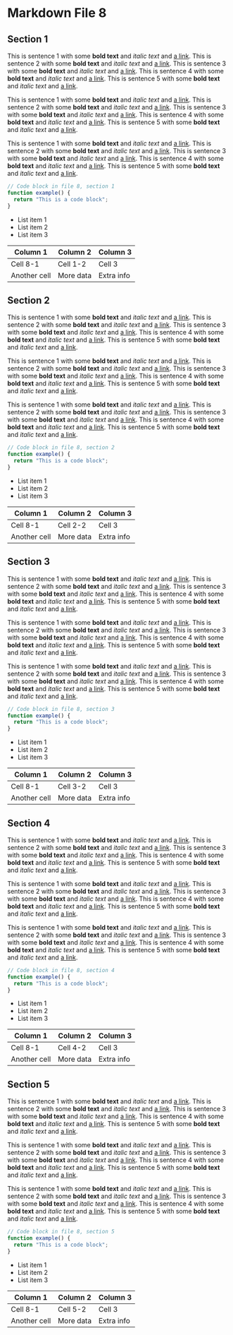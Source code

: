 # Markdown File 8


## Section 1

This is sentence 1 with some **bold text** and *italic text* and [a link](https://example.com/8/1/1/1). This is sentence 2 with some **bold text** and *italic text* and [a link](https://example.com/8/1/1/2). This is sentence 3 with some **bold text** and *italic text* and [a link](https://example.com/8/1/1/3). This is sentence 4 with some **bold text** and *italic text* and [a link](https://example.com/8/1/1/4). This is sentence 5 with some **bold text** and *italic text* and [a link](https://example.com/8/1/1/5). 

This is sentence 1 with some **bold text** and *italic text* and [a link](https://example.com/8/1/2/1). This is sentence 2 with some **bold text** and *italic text* and [a link](https://example.com/8/1/2/2). This is sentence 3 with some **bold text** and *italic text* and [a link](https://example.com/8/1/2/3). This is sentence 4 with some **bold text** and *italic text* and [a link](https://example.com/8/1/2/4). This is sentence 5 with some **bold text** and *italic text* and [a link](https://example.com/8/1/2/5). 

This is sentence 1 with some **bold text** and *italic text* and [a link](https://example.com/8/1/3/1). This is sentence 2 with some **bold text** and *italic text* and [a link](https://example.com/8/1/3/2). This is sentence 3 with some **bold text** and *italic text* and [a link](https://example.com/8/1/3/3). This is sentence 4 with some **bold text** and *italic text* and [a link](https://example.com/8/1/3/4). This is sentence 5 with some **bold text** and *italic text* and [a link](https://example.com/8/1/3/5). 

```javascript
// Code block in file 8, section 1
function example() {
  return "This is a code block";
}
```

- List item 1
- List item 2
- List item 3

| Column 1 | Column 2 | Column 3 |
| -------- | -------- | -------- |
| Cell 8-1 | Cell 1-2 | Cell 3 |
| Another cell | More data | Extra info |


## Section 2

This is sentence 1 with some **bold text** and *italic text* and [a link](https://example.com/8/2/1/1). This is sentence 2 with some **bold text** and *italic text* and [a link](https://example.com/8/2/1/2). This is sentence 3 with some **bold text** and *italic text* and [a link](https://example.com/8/2/1/3). This is sentence 4 with some **bold text** and *italic text* and [a link](https://example.com/8/2/1/4). This is sentence 5 with some **bold text** and *italic text* and [a link](https://example.com/8/2/1/5). 

This is sentence 1 with some **bold text** and *italic text* and [a link](https://example.com/8/2/2/1). This is sentence 2 with some **bold text** and *italic text* and [a link](https://example.com/8/2/2/2). This is sentence 3 with some **bold text** and *italic text* and [a link](https://example.com/8/2/2/3). This is sentence 4 with some **bold text** and *italic text* and [a link](https://example.com/8/2/2/4). This is sentence 5 with some **bold text** and *italic text* and [a link](https://example.com/8/2/2/5). 

This is sentence 1 with some **bold text** and *italic text* and [a link](https://example.com/8/2/3/1). This is sentence 2 with some **bold text** and *italic text* and [a link](https://example.com/8/2/3/2). This is sentence 3 with some **bold text** and *italic text* and [a link](https://example.com/8/2/3/3). This is sentence 4 with some **bold text** and *italic text* and [a link](https://example.com/8/2/3/4). This is sentence 5 with some **bold text** and *italic text* and [a link](https://example.com/8/2/3/5). 

```javascript
// Code block in file 8, section 2
function example() {
  return "This is a code block";
}
```

- List item 1
- List item 2
- List item 3

| Column 1 | Column 2 | Column 3 |
| -------- | -------- | -------- |
| Cell 8-1 | Cell 2-2 | Cell 3 |
| Another cell | More data | Extra info |


## Section 3

This is sentence 1 with some **bold text** and *italic text* and [a link](https://example.com/8/3/1/1). This is sentence 2 with some **bold text** and *italic text* and [a link](https://example.com/8/3/1/2). This is sentence 3 with some **bold text** and *italic text* and [a link](https://example.com/8/3/1/3). This is sentence 4 with some **bold text** and *italic text* and [a link](https://example.com/8/3/1/4). This is sentence 5 with some **bold text** and *italic text* and [a link](https://example.com/8/3/1/5). 

This is sentence 1 with some **bold text** and *italic text* and [a link](https://example.com/8/3/2/1). This is sentence 2 with some **bold text** and *italic text* and [a link](https://example.com/8/3/2/2). This is sentence 3 with some **bold text** and *italic text* and [a link](https://example.com/8/3/2/3). This is sentence 4 with some **bold text** and *italic text* and [a link](https://example.com/8/3/2/4). This is sentence 5 with some **bold text** and *italic text* and [a link](https://example.com/8/3/2/5). 

This is sentence 1 with some **bold text** and *italic text* and [a link](https://example.com/8/3/3/1). This is sentence 2 with some **bold text** and *italic text* and [a link](https://example.com/8/3/3/2). This is sentence 3 with some **bold text** and *italic text* and [a link](https://example.com/8/3/3/3). This is sentence 4 with some **bold text** and *italic text* and [a link](https://example.com/8/3/3/4). This is sentence 5 with some **bold text** and *italic text* and [a link](https://example.com/8/3/3/5). 

```javascript
// Code block in file 8, section 3
function example() {
  return "This is a code block";
}
```

- List item 1
- List item 2
- List item 3

| Column 1 | Column 2 | Column 3 |
| -------- | -------- | -------- |
| Cell 8-1 | Cell 3-2 | Cell 3 |
| Another cell | More data | Extra info |


## Section 4

This is sentence 1 with some **bold text** and *italic text* and [a link](https://example.com/8/4/1/1). This is sentence 2 with some **bold text** and *italic text* and [a link](https://example.com/8/4/1/2). This is sentence 3 with some **bold text** and *italic text* and [a link](https://example.com/8/4/1/3). This is sentence 4 with some **bold text** and *italic text* and [a link](https://example.com/8/4/1/4). This is sentence 5 with some **bold text** and *italic text* and [a link](https://example.com/8/4/1/5). 

This is sentence 1 with some **bold text** and *italic text* and [a link](https://example.com/8/4/2/1). This is sentence 2 with some **bold text** and *italic text* and [a link](https://example.com/8/4/2/2). This is sentence 3 with some **bold text** and *italic text* and [a link](https://example.com/8/4/2/3). This is sentence 4 with some **bold text** and *italic text* and [a link](https://example.com/8/4/2/4). This is sentence 5 with some **bold text** and *italic text* and [a link](https://example.com/8/4/2/5). 

This is sentence 1 with some **bold text** and *italic text* and [a link](https://example.com/8/4/3/1). This is sentence 2 with some **bold text** and *italic text* and [a link](https://example.com/8/4/3/2). This is sentence 3 with some **bold text** and *italic text* and [a link](https://example.com/8/4/3/3). This is sentence 4 with some **bold text** and *italic text* and [a link](https://example.com/8/4/3/4). This is sentence 5 with some **bold text** and *italic text* and [a link](https://example.com/8/4/3/5). 

```javascript
// Code block in file 8, section 4
function example() {
  return "This is a code block";
}
```

- List item 1
- List item 2
- List item 3

| Column 1 | Column 2 | Column 3 |
| -------- | -------- | -------- |
| Cell 8-1 | Cell 4-2 | Cell 3 |
| Another cell | More data | Extra info |


## Section 5

This is sentence 1 with some **bold text** and *italic text* and [a link](https://example.com/8/5/1/1). This is sentence 2 with some **bold text** and *italic text* and [a link](https://example.com/8/5/1/2). This is sentence 3 with some **bold text** and *italic text* and [a link](https://example.com/8/5/1/3). This is sentence 4 with some **bold text** and *italic text* and [a link](https://example.com/8/5/1/4). This is sentence 5 with some **bold text** and *italic text* and [a link](https://example.com/8/5/1/5). 

This is sentence 1 with some **bold text** and *italic text* and [a link](https://example.com/8/5/2/1). This is sentence 2 with some **bold text** and *italic text* and [a link](https://example.com/8/5/2/2). This is sentence 3 with some **bold text** and *italic text* and [a link](https://example.com/8/5/2/3). This is sentence 4 with some **bold text** and *italic text* and [a link](https://example.com/8/5/2/4). This is sentence 5 with some **bold text** and *italic text* and [a link](https://example.com/8/5/2/5). 

This is sentence 1 with some **bold text** and *italic text* and [a link](https://example.com/8/5/3/1). This is sentence 2 with some **bold text** and *italic text* and [a link](https://example.com/8/5/3/2). This is sentence 3 with some **bold text** and *italic text* and [a link](https://example.com/8/5/3/3). This is sentence 4 with some **bold text** and *italic text* and [a link](https://example.com/8/5/3/4). This is sentence 5 with some **bold text** and *italic text* and [a link](https://example.com/8/5/3/5). 

```javascript
// Code block in file 8, section 5
function example() {
  return "This is a code block";
}
```

- List item 1
- List item 2
- List item 3

| Column 1 | Column 2 | Column 3 |
| -------- | -------- | -------- |
| Cell 8-1 | Cell 5-2 | Cell 3 |
| Another cell | More data | Extra info |

